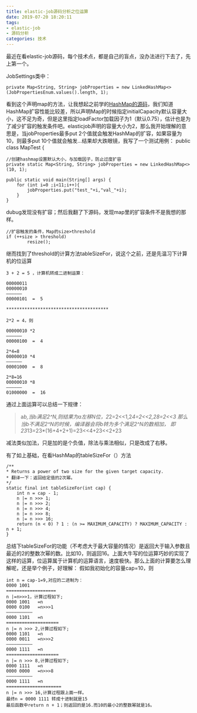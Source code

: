```yaml
---
title: elastic-job源码分析之位运算
date: 2019-07-20 18:20:11
tags: 
- elastic-job
- 源码分析
categories: 技术
---
```

最近在看elastic-job源码，每个技术点，都是自己的盲点，没办法进行下去了，先上第一个。

JobSettings类中：

    private Map<String, String> jobProperties = new LinkedHashMap<>(JobPropertiesEnum.values().length, 1);

看到这个声明map的方法，让我想起之前学的[HashMap的源码](https://huangchunwu.github.io/2019/05/09/HashMap%E7%9A%84%E6%BA%90%E7%A0%81%E8%A7%A3%E6%9E%90/)，我们知道HashMap扩容性能比较差，所以声明Map的时候指定initialCapacity默认容量大小，这不足为奇，但是这里指定loadFactor加载因子为1（默认0.75），估计也是为了减少扩容的触发条件吧。elasticjob声明的容量大小为2，那么我开始理解的意思是，当jobProperties最多put 2个值就会触发HashMap的扩容，如果容量为10，则最多put 10个值就会触发...结果却大跌眼镜，我写了一个测试用例：
public class MapTest {

    //创建hashmap设置默认大小，与加载因子，防止过度扩容
    private static Map<String, String> jobProperties = new LinkedHashMap<>(10, 1);

    public static void main(String[] args) {
        for (int i=0 ;i<11;i++){
            jobProperties.put("test_"+i,"val_"+i);
        }
    }

dubug发现没有扩容；然后我翻了下源码，发现map里的扩容条件不是我想的那样。

    //扩容触发的条件，Map的size>threshold
    if (++size > threshold)
            resize();
            

继而找到了threshold的计算方法tableSizeFor，说这个之前，还是先温习下计算机的位运算

    3 + 2 = 5 ，计算机转成二进制运算：
    
    00000011
    00000010
    ——————
    00000101  =  5
    
    ***************************************
    
    2*2 = 4，则
    
    00000010 *2
    ——————
    00000100  =  4
    
    2*4=8
    00000010 *4
    ——————
    00001000  =  8
    
    2*8=16
    00000010 *8
    ——————
    01000000  =  16


通过上面运算可以总结一下规律：

> a*b,当b满足2^N,则结果为a左移N位，2*2=2<<1,2*4=2<<2,28=2<<3
> 那么当b不满足2^N的时候，编译器会将b转为多个满足2^N的数相加，
> 即23*13=23*(16+4+2+1)=23<<4+23<<2+23

减法类似加法，只是加的是个负值，除法与乘法相似，只是改成了右移。


有了如上基础，在看HashMap的tableSizeFor（）方法

    /**
    * Returns a power of two size for the given target capacity.
    * 翻译一下：返回给定值的2次幂。
    */
    static final int tableSizeFor(int cap) {
        int n = cap - 1;
        n |= n >>> 1;
        n |= n >>> 2;
        n |= n >>> 4;
        n |= n >>> 8;
        n |= n >>> 16;
        return (n < 0) ? 1 : (n >= MAXIMUM_CAPACITY) ? MAXIMUM_CAPACITY : n + 1;
    }


总结下tableSizeFor的功能（不考虑大于最大容量的情况）是返回大于输入参数且最近的2的整数次幂的数。比如10，则返回16。上面大牛写的位运算巧妙的实现了这样的运算，位运算属于计算机的运算语言，速度极快。那么上面的计算要怎么理解呢，还是举个例子，好理解：
假如我初始化的容量cap=10，则

    int n = cap-1=9,对应的二进制为：  
    0000 1001
    ===================
    n |=n>>>1，计算过程如下;               
    0000 1001   =n
    0000 0100   =n>>>1          
    ——————————
    0000 1101   =n
    ====================    
    n |= n >>> 2,计算过程如下; 
    0000 1101   =n
    0000 0011   =n>>>2
    ——————————
    0000 1111   =n
    ==================== 
    n |= n >>> 8,计算过程如下;
    0000 1111   =n
    0000 0000   =n>>>8
    ——————————
    0000 1111   =n
    =====================
    n |= n >>> 16,计算过程跟上面一样。
    最终n = 0000 1111 转成十进制就是15
    最后函数中return n + 1；则返回的是16.而10的最小2的整数幂就是16。	